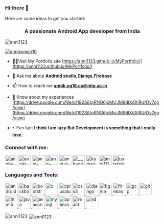 ### Hi there 👋

<!--
**Anni1123/Anni1123** is a ✨ _special_ ✨ repository because its `README.md` (this file) appears on your GitHub profile.
-->
Here are some ideas to get you started:
<h3 align="center">A passionate Android App developer from India</h3>

<p align="left"> <img src="https://komarev.com/ghpvc/?username=anni1123&label=Profile%20views&color=0e75b6&style=flat" alt="anni1123" /> </p>


<p align="left"> <a href="https://twitter.com/annikumari10" target="blank"><img src="https://img.shields.io/twitter/follow/annikumari10?logo=twitter&style=for-the-badge" alt="annikumari10" /></a> </p>

- 👨‍💻Visit My Portfolio site [https://anni1123.github.io/MyPortfolio/](https://anni1123.github.io/MyPortfolio/)

- 💬 Ask me about **Android studio,Django,Firebase**

- 📫 How to reach me **annik.ug18.cs@nitp.ac.in**

- 📄 Know about my experiences [https://drive.google.com/file/d/192SjUpRNG6jcMvjJM9dlXdXiRUrDv7go/view](https://drive.google.com/file/d/192SjUpRNG6jcMvjJM9dlXdXiRUrDv7go/view)

- ⚡ Fun fact **I think I am lazy.But Development is something that i really love.**

<p align="left">
<h3 align="left">Connect with me:</h3>
<a href="https://codepen.io/anniie" target="blank"><img align="center" src="https://cdn.jsdelivr.net/npm/simple-icons@3.0.1/icons/codepen.svg" alt="anniie" height="30" width="40" /></a>
<a href="https://twitter.com/annikumari10" target="blank"><img align="center" src="https://cdn.jsdelivr.net/npm/simple-icons@3.0.1/icons/twitter.svg" alt="annikumari10" height="30" width="40" /></a>
<a href="https://linkedin.com/in/anni-kumari-588508188" target="blank"><img align="center" src="https://cdn.jsdelivr.net/npm/simple-icons@3.0.1/icons/linkedin.svg" alt="anni-kumari-588508188" height="30" width="40" /></a>
<a href="https://stackoverflow.com/users/anni-kumari" target="blank"><img align="center" src="https://cdn.jsdelivr.net/npm/simple-icons@3.0.1/icons/stackoverflow.svg" alt="anni-kumari" height="30" width="40" /></a>
<a href="https://fb.com/anni.roy.731" target="blank"><img align="center" src="https://cdn.jsdelivr.net/npm/simple-icons@3.0.1/icons/facebook.svg" alt="anni.roy.731" height="30" width="40" /></a>
<a href="https://instagram.com/_._happy.me_._" target="blank"><img align="center" src="https://cdn.jsdelivr.net/npm/simple-icons@3.0.1/icons/instagram.svg" alt="_._happy.me_._" height="30" width="40" /></a>
<a href="https://www.hackerrank.com/kumarianni1231" target="blank"><img align="center" src="https://cdn.jsdelivr.net/npm/simple-icons@3.0.1/icons/hackerrank.svg" alt="kumarianni1231" height="30" width="40" /></a>
<a href="https://www.leetcode.com/anni1123" target="blank"><img align="center" src="https://cdn.jsdelivr.net/npm/simple-icons@3.0.1/icons/leetcode.svg" alt="anni1123" height="30" width="40" /></a>
<a href="https://auth.geeksforgeeks.org/user/juststartedhere" target="blank"><img align="center" src="https://cdn.jsdelivr.net/npm/simple-icons@3.0.1/icons/geeksforgeeks.svg" alt="juststartedhere" height="30" width="40" /></a>
</p>

<h3 align="left">Languages and Tools:</h3>
<p align="left"> <a href="https://developer.android.com" target="_blank"> <img src="https://devicons.github.io/devicon/devicon.git/icons/android/android-original-wordmark.svg" alt="android" width="40" height="40"/> </a> <a href="https://backbonejs.org" target="_blank"> <img src="https://devicons.github.io/devicon/devicon.git/icons/backbonejs/backbonejs-original-wordmark.svg" alt="backbonejs" width="40" height="40"/> </a> <a href="https://getbootstrap.com" target="_blank"> <img src="https://devicons.github.io/devicon/devicon.git/icons/bootstrap/bootstrap-plain.svg" alt="bootstrap" width="40" height="40"/> </a> <a href="https://www.cprogramming.com/" target="_blank"> <img src="https://devicons.github.io/devicon/devicon.git/icons/c/c-original.svg" alt="c" width="40" height="40"/> </a> <a href="https://www.w3schools.com/cpp/" target="_blank"> <img src="https://devicons.github.io/devicon/devicon.git/icons/cplusplus/cplusplus-original.svg" alt="cplusplus" width="40" height="40"/> </a> <a href="https://www.w3schools.com/css/" target="_blank"> <img src="https://devicons.github.io/devicon/devicon.git/icons/css3/css3-original-wordmark.svg" alt="css3" width="40" height="40"/> </a> <a href="https://www.djangoproject.com/" target="_blank"> <img src="https://devicons.github.io/devicon/devicon.git/icons/django/django-original.svg" alt="django" width="40" height="40"/> </a> <a href="https://www.figma.com/" target="_blank"> <img src="https://www.vectorlogo.zone/logos/figma/figma-icon.svg" alt="figma" width="40" height="40"/> </a> <a href="https://firebase.google.com/" target="_blank"> <img src="https://www.vectorlogo.zone/logos/firebase/firebase-icon.svg" alt="firebase" width="40" height="40"/> </a> <a href="https://cloud.google.com" target="_blank"> <img src="https://www.vectorlogo.zone/logos/google_cloud/google_cloud-icon.svg" alt="gcp" width="40" height="40"/> </a> <a href="https://git-scm.com/" target="_blank"> <img src="https://www.vectorlogo.zone/logos/git-scm/git-scm-icon.svg" alt="git" width="40" height="40"/> </a> <a href="https://www.w3.org/html/" target="_blank"> <img src="https://devicons.github.io/devicon/devicon.git/icons/html5/html5-original-wordmark.svg" alt="html5" width="40" height="40"/> </a> <a href="https://www.java.com" target="_blank"> <img src="https://devicons.github.io/devicon/devicon.git/icons/java/java-original-wordmark.svg" alt="java" width="40" height="40"/> </a> <a href="https://developer.mozilla.org/en-US/docs/Web/JavaScript" target="_blank"> <img src="https://devicons.github.io/devicon/devicon.git/icons/javascript/javascript-original.svg" alt="javascript" width="40" height="40"/> </a> <a href="https://www.mysql.com/" target="_blank"> <img src="https://devicons.github.io/devicon/devicon.git/icons/mysql/mysql-original-wordmark.svg" alt="mysql" width="40" height="40"/> </a> <a href="https://opencv.org/" target="_blank"> <img src="https://www.vectorlogo.zone/logos/opencv/opencv-icon.svg" alt="opencv" width="40" height="40"/> </a> <a href="https://reactjs.org/" target="_blank"> <img src="https://devicons.github.io/devicon/devicon.git/icons/react/react-original-wordmark.svg" alt="react" width="40" height="40"/> </a> <a href="https://www.adobe.com/products/xd.html" target="_blank"> <img src="https://cdn.worldvectorlogo.com/logos/adobe-xd.svg" alt="xd" width="40" height="40"/> </a> </p>

<p><img align="left" src="https://github-readme-stats.vercel.app/api/top-langs/?username=anni1123&layout=compact" alt="anni1123" /></p>

<p>&nbsp;<img align="center" src="https://github-readme-stats.vercel.app/api?username=anni1123&show_icons=true" alt="anni1123" /></p>



